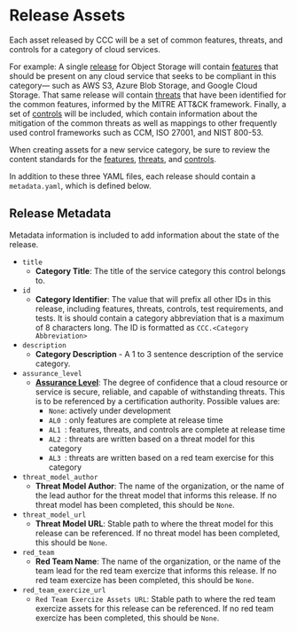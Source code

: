 # Release Assets

Each asset released by CCC will be a set of common features, threats, and controls for a category of cloud services.

For example: A single [release] for Object Storage will contain [features] that should be present on any cloud service that seeks to be compliant in this category— such as AWS S3, Azure Blob Storage, and Google Cloud Storage. That same release will contain [threats] that have been identified for the common features, informed by the MITRE ATT&CK framework. Finally, a set of [controls] will be included, which contain information about the mitigation of the common threats as well as mappings to other frequently used control frameworks such as CCM, ISO 27001, and NIST 800-53.

When creating assets for a new service category, be sure to review the content standards for the [features], [threats], and [controls].

In addition to these three YAML files, each release should contain a `metadata.yaml`, which is defined below.

## Release Metadata

Metadata information is included to add information about the state of the release.

- `title`
  - **Category Title**: The title of the service category this control belongs to.
- `id`
  - **Category Identifier**: The value that will prefix all other IDs in this release, including features, threats, controls, test requirements, and tests. It is should contain a category abbreviation that is a maximum of 8 characters long. The ID is formatted as `CCC.<Category Abbreviation>`
- `description`
  - **Category Description** - A 1 to 3 sentence description of the service category.
- `assurance_level`
  - **[Assurance Level]**: The degree of confidence that a cloud resource or service is secure, reliable, and capable of withstanding threats. This is to be referenced by a certification authority. Possible values are:
    - `None`: actively under development
    - `AL0 `: only features are complete at release time
    - `AL1 `: features, threats, and controls are complete at release time
    - `AL2 `: threats are written based on a threat model for this category
    - `AL3 `: threats are written based on a red team exercise for this category
- `threat_model_author`
  - **Threat Model Author**: The name of the organization, or the name of the lead author for the threat model that informs this release. If no threat model has been completed, this should be `None`.
- `threat_model_url`
  - **Threat Model URL**: Stable path to where the threat model for this release can be referenced. If no threat model has been completed, this should be `None`.
- `red_team`
  - **Red Team Name**: The name of the organization, or the name of the team lead for the red team exercize that informs this release. If no red team exercize has been completed, this should be `None`.
- `red_team_exercize_url`
  - `Red Team Exercize Assets URL`: Stable path to where the red team exercize assets for this release can be referenced. If no red team exercize has been completed, this should be `None`.

[release]: ../releases.md
[features]: ./feature-definitions.md
[threats]: ./threat-definitions.md
[controls]: ./control-definitions.md
[Assurance Level]: ./assurance-level-definitions.md
